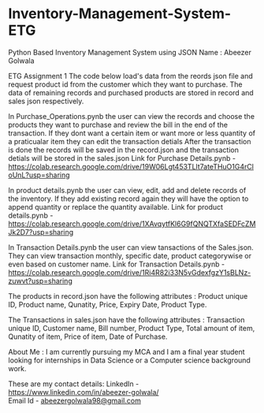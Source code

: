 # Inventory-Management-System-ETG
Python Based Inventory Management System using JSON
Name : Abeezer Golwala

ETG Assignment 1 
The code below load's data from the reords json file and request product id from the customer which they want to purchase. 
The data of remaining records and purchased products are stored in record and sales json respectively.   

In Purchase_Operations.pynb the user can view the records and choose the products they want to purchase and review the bill in the end of the transaction.
If they dont want a certain item or want more or less quantity of a praticualar item they can edit the transaction detials 
After the transaction is done the records will be saved in the record.json and the transaction detials will be stored in the sales.json
Link for Purchase Details.pynb - https://colab.research.google.com/drive/19W06Lgt453TLlt7ateTHuO1G4rCloUnL?usp=sharing

In product details.pynb the user can view, edit, add and delete records of the inventory.
If they add existing record again they will have the option to append quantity or replace the quantity available.
Link for product details.pynb - https://colab.research.google.com/drive/1XAvqytfKl6G9fQNQTXfaSEDFcZMJk2D7?usp=sharing

In Transaction Details.pynb the user can view tansactions of the Sales.json.
They can view transaction monthly, specific date, product categorywise or even based on customer name.
Link for Transaction Details.pynb - https://colab.research.google.com/drive/1Ri4R82i33N5vGdexfgzY1sBLNz-zuwvt?usp=sharing

The products in record.json have the following attributes : Product unique ID, Product name, Qunatity, Price, Expiry Date, Product Type.

The Transactions in sales.json have the following attributes : Transaction unique ID, Customer name, Bill number, Product Type, Total amount of item, Qunatity of item, Price of item, Date of Purchase.
  
About Me :
I am currently pursuing my MCA and I am a final year student looking for internships in Data Science or a Computer science background work.

These are my contact details: 
LinkedIn - https://www.linkedin.com/in/abeezer-golwala/  
Email Id - abeezergolwala98@gmail.com 
